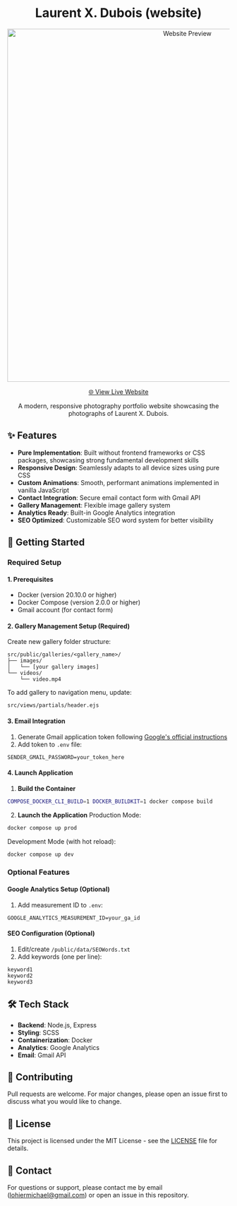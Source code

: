 <div align="center">

# Laurent X. Dubois (website)

<img
  src="public/gif/website-preview.gif"
  alt="Website Preview"
  width="800"
  style="max-width: 100%;">

[🌐 View Live Website](https://laurentxdubois.com)

A modern, responsive photography portfolio website showcasing the photographs
of Laurent X. Dubois.
</div>

## ✨ Features
- **Pure Implementation**: Built without frontend frameworks or CSS packages,
showcasing strong fundamental development skills
- **Responsive Design**: Seamlessly adapts to all device sizes using pure CSS
- **Custom Animations**: Smooth, performant animations implemented in vanilla
JavaScript
- **Contact Integration**: Secure email contact form with Gmail API
- **Gallery Management**: Flexible image gallery system
- **Analytics Ready**: Built-in Google Analytics integration
- **SEO Optimized**: Customizable SEO word system for better visibility

## 🚀 Getting Started

### Required Setup

#### 1. Prerequisites
- Docker (version 20.10.0 or higher)
- Docker Compose (version 2.0.0 or higher)
- Gmail account (for contact form)

#### 2. Gallery Management Setup (Required)
Create new gallery folder structure:
```
src/public/galleries/<gallery_name>/
├── images/
│   └── [your gallery images]
└── videos/
    └── video.mp4
```

To add gallery to navigation menu, update:
```
src/views/partials/header.ejs
```

#### 3. Email Integration
1. Generate Gmail application token following
   [Google's official instructions](https://support.google.com/accounts/answer/185833?hl=en)
2. Add token to `.env` file:
```env
SENDER_GMAIL_PASSWORD=your_token_here
```

#### 4. Launch Application
1. **Build the Container**
```bash
COMPOSE_DOCKER_CLI_BUILD=1 DOCKER_BUILDKIT=1 docker compose build
```

2. **Launch the Application**
Production Mode:
```bash
docker compose up prod
```
Development Mode (with hot reload):
```bash
docker compose up dev
```

### Optional Features

#### Google Analytics Setup (Optional)
1. Add measurement ID to `.env`:
```env
GOOGLE_ANALYTICS_MEASUREMENT_ID=your_ga_id
```

#### SEO Configuration (Optional)
1. Edit/create `/public/data/SEOWords.txt`
2. Add keywords (one per line):
```
keyword1
keyword2
keyword3
```

## 🛠️ Tech Stack
- **Backend**: Node.js, Express
- **Styling**: SCSS
- **Containerization**: Docker
- **Analytics**: Google Analytics
- **Email**: Gmail API

## 📝 Contributing
Pull requests are welcome. For major changes, please open an issue first to
discuss what you would like to change.

## 📄 License
This project is licensed under the MIT License - see the [LICENSE](LICENSE)
file for details.

## 🤝 Contact
For questions or support, please contact me by email (lohiermichael@gmail.com)
or open an issue in this repository.
